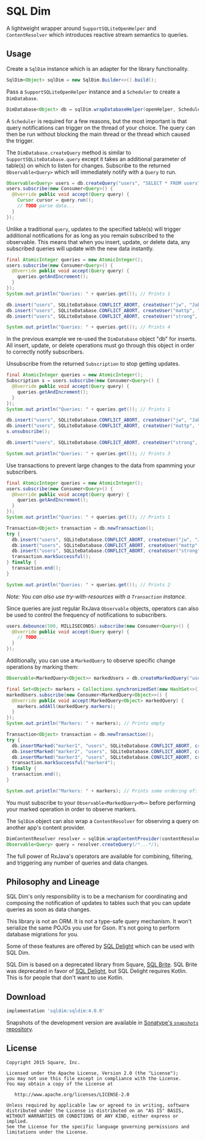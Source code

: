 SQL Dim
=========

A lightweight wrapper around `SupportSQLiteOpenHelper` and `ContentResolver` which introduces reactive
stream semantics to queries.

Usage
-----

Create a `SqlDim` instance which is an adapter for the library functionality.

```java
SqlDim<Object> sqlDim = new SqlDim.Builder<>().build();
```

Pass a `SupportSQLiteOpenHelper` instance and a `Scheduler` to create a `DimDatabase`.

```java
DimDatabase<Object> db = sqlDim.wrapDatabaseHelper(openHelper, Schedulers.io());
```

A `Scheduler` is required for a few reasons, but the most important is that query notifications can
trigger on the thread of your choice. The query can then be run without blocking the main thread or
the thread which caused the trigger.

The `DimDatabase.createQuery` method is similar to `SupportSQLiteDatabase.query` except it takes an
additional parameter of table(s) on which to listen for changes. Subscribe to the returned
`Observable<Query>` which will immediately notify with a `Query` to run.

```java
Observable<Query> users = db.createQuery("users", "SELECT * FROM users");
users.subscribe(new Consumer<Query>() {
  @Override public void accept(Query query) {
    Cursor cursor = query.run();
    // TODO parse data...
  }
});
```

Unlike a traditional `query`, updates to the specified table(s) will trigger additional
notifications for as long as you remain subscribed to the observable. This means that when you
insert, update, or delete data, any subscribed queries will update with the new data instantly.

```java
final AtomicInteger queries = new AtomicInteger();
users.subscribe(new Consumer<Query>() {
  @Override public void accept(Query query) {
    queries.getAndIncrement();
  }
});
System.out.println("Queries: " + queries.get()); // Prints 1

db.insert("users", SQLiteDatabase.CONFLICT_ABORT, createUser("jw", "Jake Wharton"));
db.insert("users", SQLiteDatabase.CONFLICT_ABORT, createUser("mattp", "Matt Precious"));
db.insert("users", SQLiteDatabase.CONFLICT_ABORT, createUser("strong", "Alec Strong"));

System.out.println("Queries: " + queries.get()); // Prints 4
```

In the previous example we re-used the `DimDatabase` object "db" for inserts. All insert, update,
or delete operations must go through this object in order to correctly notify subscribers.

Unsubscribe from the returned `Subscription` to stop getting updates.

```java
final AtomicInteger queries = new AtomicInteger();
Subscription s = users.subscribe(new Consumer<Query>() {
  @Override public void accept(Query query) {
    queries.getAndIncrement();
  }
});
System.out.println("Queries: " + queries.get()); // Prints 1

db.insert("users", SQLiteDatabase.CONFLICT_ABORT, createUser("jw", "Jake Wharton"));
db.insert("users", SQLiteDatabase.CONFLICT_ABORT, createUser("mattp", "Matt Precious"));
s.unsubscribe();

db.insert("users", SQLiteDatabase.CONFLICT_ABORT, createUser("strong", "Alec Strong"));

System.out.println("Queries: " + queries.get()); // Prints 3
```

Use transactions to prevent large changes to the data from spamming your subscribers.

```java
final AtomicInteger queries = new AtomicInteger();
users.subscribe(new Consumer<Query>() {
  @Override public void accept(Query query) {
    queries.getAndIncrement();
  }
});
System.out.println("Queries: " + queries.get()); // Prints 1

Transaction<Object> transaction = db.newTransaction();
try {
  db.insert("users", SQLiteDatabase.CONFLICT_ABORT, createUser("jw", "Jake Wharton"));
  db.insert("users", SQLiteDatabase.CONFLICT_ABORT, createUser("mattp", "Matt Precious"));
  db.insert("users", SQLiteDatabase.CONFLICT_ABORT, createUser("strong", "Alec Strong"));
  transaction.markSuccessful();
} finally {
  transaction.end();
}

System.out.println("Queries: " + queries.get()); // Prints 2
```
*Note: You can also use try-with-resources with a `Transaction` instance.*

Since queries are just regular RxJava `Observable` objects, operators can also be used to
control the frequency of notifications to subscribers.

```java
users.debounce(500, MILLISECONDS).subscribe(new Consumer<Query>() {
  @Override public void accept(Query query) {
    // TODO...
  }
});
```

Additionally, you can use a `MarkedQuery` to observe specific change operations by marking them:

```java
Observable<MarkedQuery<Object>> markedUsers = db.createMarkedQuery("users", "SELECT * FROM users");

final Set<Object> markers = Collections.synchronizedSet(new HashSet<>());
markedUsers.subscribe(new Consumer<MarkedQuery<Object>>() {
  @Override public void accept(MarkedQuery<Object> markedQuery) {
    markers.addAll(markedQuery.markers);
  }
});
System.out.println("Markers: " + markers); // Prints empty

Transaction<Object> transaction = db.newTransaction();
try {
  db.insertMarked("marker1", "users", SQLiteDatabase.CONFLICT_ABORT, createUser("jw", "Jake Wharton"));
  db.insertMarked("marker2", "users", SQLiteDatabase.CONFLICT_ABORT, createUser("mattp", "Matt Precious"));
  db.insertMarked("marker3", "users", SQLiteDatabase.CONFLICT_ABORT, createUser("strong", "Alec Strong"));
  transaction.markSuccessful("marker4");
} finally {
  transaction.end();
}

System.out.println("Markers: " + markers); // Prints some ordering of: marker1, marker2, marker3, marker4
```

You must subscribe to your `Observable<MarkedQuery<M>>` before performing your marked operation
in order to observe markers.

The `SqlDim` object can also wrap a `ContentResolver` for observing a query on another app's
content provider.

```java
DimContentResolver resolver = sqlDim.wrapContentProvider(contentResolver, Schedulers.io());
Observable<Query> query = resolver.createQuery(/*...*/);
```

The full power of RxJava's operators are available for combining, filtering, and triggering any
number of queries and data changes.



Philosophy and Lineage
----------------------

SQL Dim's only responsibility is to be a mechanism for coordinating and composing the notification
of updates to tables such that you can update queries as soon as data changes.

This library is not an ORM. It is not a type-safe query mechanism. It won't serialize the same POJOs
you use for Gson. It's not going to perform database migrations for you.

Some of these features are offered by [SQL Delight][sqldelight] which can be used with SQL Dim.

SQL Dim is based on a deprecated library from Square, [SQL Brite][sqlbrite]. SQL Brite was
deprecated in favor of [SQL Delight][sqldelight], but SQL Delight requires Kotlin. This is for
people that don't want to use Kotlin.


Download
--------

```groovy
implementation 'sqldim:sqldim:4.0.0'
```

Snapshots of the development version are available in [Sonatype's `snapshots` repository][snap].



License
-------

    Copyright 2015 Square, Inc.

    Licensed under the Apache License, Version 2.0 (the "License");
    you may not use this file except in compliance with the License.
    You may obtain a copy of the License at

       http://www.apache.org/licenses/LICENSE-2.0

    Unless required by applicable law or agreed to in writing, software
    distributed under the License is distributed on an "AS IS" BASIS,
    WITHOUT WARRANTIES OR CONDITIONS OF ANY KIND, either express or implied.
    See the License for the specific language governing permissions and
    limitations under the License.





 [snap]: https://oss.sonatype.org/content/repositories/snapshots/
 [sqldelight]: https://github.com/square/sqldelight/
 [sqlbrite]: https://github.com/square/sqlbrite/
